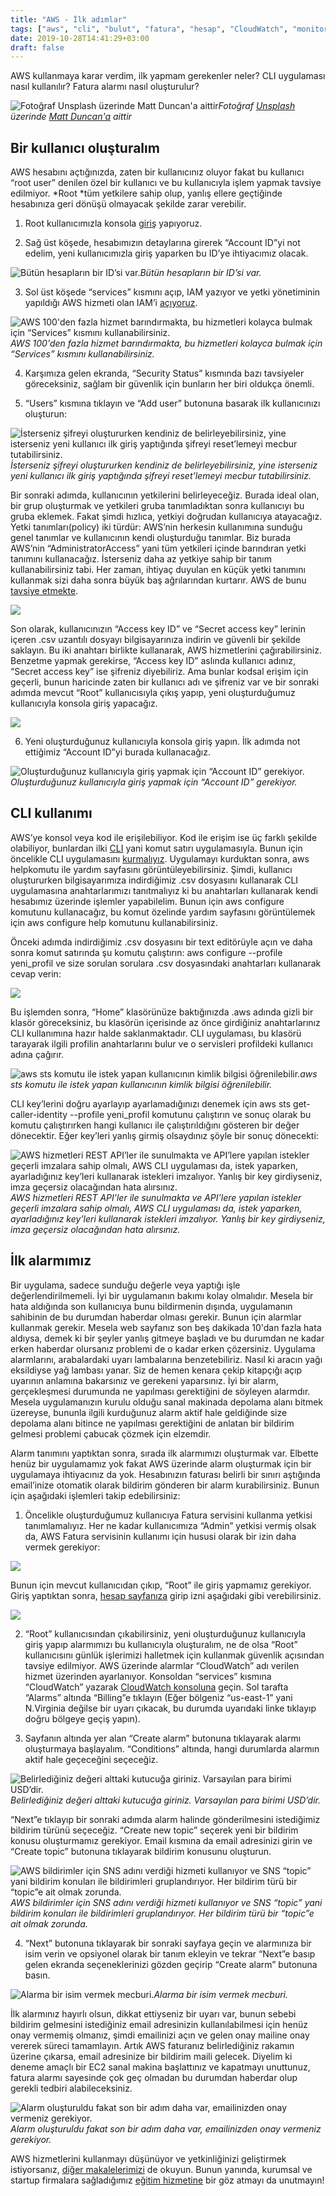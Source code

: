 ```yaml
---
title: "AWS - İlk adımlar"
tags: ["aws", "cli", "bulut", "fatura", "hesap", "CloudWatch", "monitoring", "alarm"]
date: 2019-10-28T14:41:29+03:00
draft: false
---
```


AWS kullanmaya karar verdim, ilk yapmam gerekenler neler? CLI uygulaması nasıl kullanılır? Fatura alarmı nasıl oluşturulur?

![Fotoğraf [Unsplash](https://unsplash.com/s/photos/start?utm_source=unsplash&utm_medium=referral&utm_content=creditCopyText) üzerinde [Matt Duncan'a](https://unsplash.com/@foxxmd?utm_source=unsplash&utm_medium=referral&utm_content=creditCopyText) aittir](https://cdn-images-1.medium.com/max/6000/1*QEe2Ts6H_h5HkMEk-Pm1Dg.jpeg)*Fotoğraf [Unsplash](https://unsplash.com/s/photos/start?utm_source=unsplash&utm_medium=referral&utm_content=creditCopyText) üzerinde [Matt Duncan'a](https://unsplash.com/@foxxmd?utm_source=unsplash&utm_medium=referral&utm_content=creditCopyText) aittir*

## Bir kullanıcı oluşturalım

AWS hesabını açtığınızda, zaten bir kullanıcınız oluyor fakat bu kullanıcı “root user” denilen özel bir kullanıcı ve bu kullanıcıyla işlem yapmak tavsiye edilmiyor. *Root *tüm yetkilere sahip olup, yanlış ellere geçtiğinde hesabınıza geri dönüşü olmayacak şekilde zarar verebilir.

1. Root kullanıcımızla konsola [giriş](https://console.aws.amazon.com/) yapıyoruz.

1. Sağ üst köşede, hesabımızın detaylarına girerek “Account ID”yi not edelim, yeni kullanıcımızla giriş yaparken bu ID’ye ihtiyacımız olacak.

![Bütün hesapların bir ID’si var.](https://cdn-images-1.medium.com/max/2196/1*XeRJx9-34eIdT6lAL_TfwQ.png)*Bütün hesapların bir ID’si var.*

3. Sol üst köşede “services” kısmını açıp, IAM yazıyor ve yetki yönetiminin yapıldığı AWS hizmeti olan IAM’i [açıyoruz](https://console.aws.amazon.com/iam/home).

![AWS 100'den fazla hizmet barındırmakta, bu hizmetleri kolayca bulmak için “Services” kısmını kullanabilirsiniz.](https://cdn-images-1.medium.com/max/2472/1*1SYaFe4RmvBt7ZGCoD1BFw.png)*AWS 100'den fazla hizmet barındırmakta, bu hizmetleri kolayca bulmak için “Services” kısmını kullanabilirsiniz.*

4. Karşımıza gelen ekranda, “Security Status” kısmında bazı tavsiyeler göreceksiniz, sağlam bir güvenlik için bunların her biri oldukça önemli.

5. “Users” kısmına tıklayın ve “Add user” butonuna basarak ilk kullanıcınızı oluşturun:

![İsterseniz şifreyi oluştururken kendiniz de belirleyebilirsiniz, yine isterseniz yeni kullanıcı ilk giriş yaptığında şifreyi reset’lemeyi mecbur tutabilirsiniz.](https://cdn-images-1.medium.com/max/2004/1*VWwI17VNi1O21eNxNylVuQ.png)*İsterseniz şifreyi oluştururken kendiniz de belirleyebilirsiniz, yine isterseniz yeni kullanıcı ilk giriş yaptığında şifreyi reset’lemeyi mecbur tutabilirsiniz.*

Bir sonraki adımda, kullanıcının yetkilerini belirleyeceğiz. Burada ideal olan, bir grup oluşturmak ve yetkileri gruba tanımladıktan sonra kullanıcıyı bu gruba eklemek. Fakat şimdi hızlıca, yetkiyi doğrudan kullanıcıya atayacağız. Yetki tanımları(policy) iki türdür: AWS’nin herkesin kullanımına sunduğu genel tanımlar ve kullanıcının kendi oluşturduğu tanımlar. Biz burada AWS’nin “AdministratorAccess” yani tüm yetkileri içinde barındıran yetki tanımını kullanacağız. İsterseniz daha az yetkiye sahip bir tanım kullanabilirsiniz tabi. Her zaman, ihtiyaç duyulan en küçük yetki tanımını kullanmak sizi daha sonra büyük baş ağrılarından kurtarır. AWS de bunu [tavsiye etmekte](https://docs.aws.amazon.com/en_us/IAM/latest/UserGuide/best-practices.html).

![](https://cdn-images-1.medium.com/max/2020/1*744n-GyXJc00H8bSoRkn4A.png)

Son olarak, kullanıcınızın “Access key ID” ve “Secret access key” lerinin içeren .csv uzantılı dosyayı bilgisayarınıza indirin ve güvenli bir şekilde saklayın. Bu iki anahtarı birlikte kullanarak, AWS hizmetlerini çağırabilirsiniz. Benzetme yapmak gerekirse, “Access key ID” aslında kullanıcı adınız, “Secret access key” ise şifreniz diyebiliriz. Ama bunlar kodsal erişim için geçerli, bunun haricinde zaten bir kullanıcı adı ve şifreniz var ve bir sonraki adımda mevcut “Root” kullanıcısıyla çıkış yapıp, yeni oluşturduğumuz kullanıcıyla konsola giriş yapacağız.

![](https://cdn-images-1.medium.com/max/2030/1*UGXmIIkshsRrCufK0ghfhA.png)

6. Yeni oluşturduğunuz kullanıcıyla konsola giriş yapın. İlk adımda not ettiğimiz “Account ID”yi burada kullanacağız.

![Oluşturduğunuz kullanıcıyla giriş yapmak için “Account ID” gerekiyor.](https://cdn-images-1.medium.com/max/2000/1*H8NSM1lCFXenA4_O_gFiHQ.png)*Oluşturduğunuz kullanıcıyla giriş yapmak için “Account ID” gerekiyor.*

## CLI kullanımı

AWS’ye konsol veya kod ile erişilebiliyor. Kod ile erişim ise üç farklı şekilde olabiliyor, bunlardan ilki [CLI](https://aws.amazon.com/tr/cli/) yani komut satırı uygulamasıyla. Bunun için öncelikle CLI uygulamasını [kurmalıyız](https://aws.amazon.com/tr/cli/). Uygulamayı kurduktan sonra, aws helpkomutu ile yardım sayfasını görüntüleyebilirsiniz. Şimdi, kullanıcı oluştururken bilgisayarımıza indirdiğimiz .csv dosyasını kullanarak CLI uygulamasına anahtarlarımızı tanıtmalıyız ki bu anahtarları kullanarak kendi hesabımız üzerinde işlemler yapabilelim. Bunun için aws configure komutunu kullanacağız, bu komut özelinde yardım sayfasını görüntülemek için aws configure help komutunu kullanabilirsiniz.

Önceki adımda indirdiğimiz .csv dosyasını bir text editörüyle açın ve daha sonra komut satırında şu komutu çalıştırın: aws configure --profile yeni_profil ve size sorulan sorulara .csv dosyasındaki anahtarları kullanarak cevap verin:

![](https://cdn-images-1.medium.com/max/2032/1*hEyhYzncRVXtoeSHHk_9Xw.png)

Bu işlemden sonra, “Home” klasörünüze baktığınızda .aws adında gizli bir klasör göreceksiniz, bu klasörün içerisinde az önce girdiğiniz anahtarlarınız CLI kullanımına hazır halde saklanmaktadır. CLI uygulaması, bu klasörü tarayarak ilgili profilin anahtarlarını bulur ve o servisleri profildeki kullanıcı adına çağırır.

![aws sts komutu ile istek yapan kullanıcının kimlik bilgisi öğrenilebilir.](https://cdn-images-1.medium.com/max/2000/1*x-oIVsWRAiED5PVgX8MOTA.png)*aws sts komutu ile istek yapan kullanıcının kimlik bilgisi öğrenilebilir.*

CLI key’lerini doğru ayarlayıp ayarlamadığınızı denemek için aws sts get-caller-identity --profile yeni_profil komutunu çalıştırın ve sonuç olarak bu komutu çalıştırırken hangi kullanıcı ile çalıştırıldığını gösteren bir değer dönecektir. Eğer key’leri yanlış girmiş olsaydınız şöyle bir sonuç dönecekti:

![AWS hizmetleri REST API’ler ile sunulmakta ve API’lere yapılan istekler geçerli imzalara sahip olmalı, AWS CLI uygulaması da, istek yaparken, ayarladığınız key’leri kullanarak istekleri imzalıyor. Yanlış bir key girdiyseniz, imza geçersiz olacağından hata alırsınız.](https://cdn-images-1.medium.com/max/3572/1*AH1DeJ6-Arf3ErrZr9sJ-A.png)*AWS hizmetleri REST API’ler ile sunulmakta ve API’lere yapılan istekler geçerli imzalara sahip olmalı, AWS CLI uygulaması da, istek yaparken, ayarladığınız key’leri kullanarak istekleri imzalıyor. Yanlış bir key girdiyseniz, imza geçersiz olacağından hata alırsınız.*

## İlk alarmımız

Bir uygulama, sadece sunduğu değerle veya yaptığı işle değerlendirilmemeli. İyi bir uygulamanın bakımı kolay olmalıdır. Mesela bir hata aldığında son kullanıcıya bunu bildirmenin dışında, uygulamanın sahibinin de bu durumdan haberdar olması gerekir. Bunun için alarmlar kullanmak gerekir. Mesela web sayfanız son beş dakikada 10'dan fazla hata aldıysa, demek ki bir şeyler yanlış gitmeye başladı ve bu durumdan ne kadar erken haberdar olursanız problemi de o kadar erken çözersiniz. Uygulama alarmlarını, arabalardaki uyarı lambalarına benzetebiliriz. Nasıl ki aracın yağı eksildiyse yağ lambası yanar. Siz de hemen kenara çekip kitapçığı açıp uyarının anlamına bakarsınız ve gerekeni yaparsınız. İyi bir alarm, gerçekleşmesi durumunda ne yapılması gerektiğini de söyleyen alarmdır. Mesela uygulamanızın kurulu olduğu sanal makinada depolama alanı bitmek üzereyse, bununla ilgili kurduğunuz alarm aktif hale geldiğinde size depolama alanı bitince ne yapılması gerektiğini de anlatan bir bildirim gelmesi problemi çabucak çözmek için elzemdir.

Alarm tanımını yaptıktan sonra, sırada ilk alarmımızı oluşturmak var. Elbette henüz bir uygulamamız yok fakat AWS üzerinde alarm oluşturmak için bir uygulamaya ihtiyacınız da yok. Hesabınızın faturası belirli bir sınırı aştığında email’inize otomatik olarak bildirim gönderen bir alarm kurabilirsiniz. Bunun için aşağıdaki işlemleri takip edebilirsiniz:

1. Öncelikle oluşturduğumuz kullanıcıya Fatura servisini kullanma yetkisi tanımlamalıyız. Her ne kadar kullanıcımıza “Admin” yetkisi vermiş olsak da, AWS Fatura servisinin kullanımı için hususi olarak bir izin daha vermek gerekiyor:

![](https://cdn-images-1.medium.com/max/2000/1*yI4ljwqM4w_JrVaqc5VTyQ.png)

Bunun için mevcut kullanıcıdan çıkıp, “Root” ile giriş yapmamız gerekiyor. Giriş yaptıktan sonra, [hesap sayfanıza](https://console.aws.amazon.com/billing/home?#/account) girip izni aşağıdaki gibi verebilirsiniz.

![](https://cdn-images-1.medium.com/max/2000/1*UPES9ABEBr-L2hwchUOa_w.png)

2. “Root” kullanıcısından çıkabilirsiniz, yeni oluşturduğunuz kullanıcıyla giriş yapıp alarmımızı bu kullanıcıyla oluşturalım, ne de olsa “Root” kullanıcısını günlük işlerimizi halletmek için kullanmak güvenlik açısından tavsiye edilmiyor. AWS üzerinde alarmlar “CloudWatch” adı verilen hizmet üzerinden ayarlanıyor. Konsoldan “services” kısmına “CloudWatch” yazarak [CloudWatch konsoluna](https://console.aws.amazon.com/cloudwatch/home?region=us-east-1) geçin. Sol tarafta “Alarms” altında “Billing”e tıklayın (Eğer bölgeniz “us-east-1” yani N.Virginia değilse bir uyarı çıkacak, bu durumda uyarıdaki linke tıklayıp doğru bölgeye geçiş yapın).

3. Sayfanın altında yer alan “Create alarm” butonuna tıklayarak alarmı oluşturmaya başlayalım. “Conditions” altında, hangi durumlarda alarmın aktif hale geçeceğini seçeceğiz.

![Belirlediğiniz değeri alttaki kutucuğa giriniz. Varsayılan para birimi USD’dir.](https://cdn-images-1.medium.com/max/2000/1*q1E9wD4sFxySMNVTTgEiyA.png)*Belirlediğiniz değeri alttaki kutucuğa giriniz. Varsayılan para birimi USD’dir.*

“Next”e tıklayıp bir sonraki adımda alarm halinde gönderilmesini istediğimiz bildirim türünü seçeceğiz. “Create new topic” seçerek yeni bir bildirim konusu oluşturmamız gerekiyor. Email kısmına da email adresinizi girin ve “Create topic” butonuna tıklayarak bildirim konusunu oluşturun.

![AWS bildirimler için SNS adını verdiği hizmeti kullanıyor ve SNS “topic” yani bildirim konuları ile bildirimleri gruplandırıyor. Her bildirim türü bir “topic”e ait olmak zorunda.](https://cdn-images-1.medium.com/max/2000/1*8tnGk4KXL4vuksZSRq1veA.png)*AWS bildirimler için SNS adını verdiği hizmeti kullanıyor ve SNS “topic” yani bildirim konuları ile bildirimleri gruplandırıyor. Her bildirim türü bir “topic”e ait olmak zorunda.*

4. “Next” butonuna tıklayarak bir sonraki sayfaya geçin ve alarmınıza bir isim verin ve opsiyonel olarak bir tanım ekleyin ve tekrar “Next”e basıp gelen ekranda seçeneklerinizi gözden geçirip “Create alarm” butonuna basın.

![Alarma bir isim vermek mecburi.](https://cdn-images-1.medium.com/max/2000/1*Inq2gcFe_g_PiLfq9Zhelg.png)*Alarma bir isim vermek mecburi.*

İlk alarmınız hayırlı olsun, dikkat ettiyseniz bir uyarı var, bunun sebebi bildirim gelmesini istediğiniz email adresinizin kullanılabilmesi için henüz onay vermemiş olmanız, şimdi emailinizi açın ve gelen onay mailine onay vererek süreci tamamlayın. Artık AWS faturanız belirlediğiniz rakamın üzerine çıkarsa, email adresinize bir bildirim maili gelecek. Diyelim ki deneme amaçlı bir EC2 sanal makina başlattınız ve kapatmayı unuttunuz, fatura alarmı sayesinde çok geç olmadan bu durumdan haberdar olup gerekli tedbiri alabileceksiniz.

![Alarm oluşturuldu fakat son bir adım daha var, emailinizden onay vermeniz gerekiyor.](https://cdn-images-1.medium.com/max/2000/1*5TuHgu1srh9uVRPQROe1xQ.png)*Alarm oluşturuldu fakat son bir adım daha var, emailinizden onay vermeniz gerekiyor.*

AWS hizmetlerini kullanmayı düşünüyor ve yetkinliğinizi geliştirmek istiyorsanız, [diğer makalelerimizi](/tags/aws) de okuyun. Bunun yanında, kurumsal ve startup firmalara sağladığımız [eğitim hizmetine](https://www.bulutla.com/) bir göz atmayı da unutmayın!
